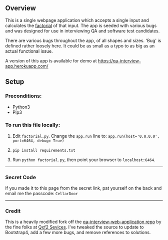 ## Overview
This is a single webpage application which accepts a single input and calculates the [factorial](https://en.wikipedia.org/wiki/Factorial) of that input. The app is seeded with various bugs and was designed for use in interviewing QA and software test candidates. 

There are various bugs throughout the app, of all shapes and sizes. 'Bug' is defined rather loosely here. It could be as small as a typo to as big as an actual functional issue. 

A version of this app is available for demo at https://qa-interview-app.herokuapp.com/

## Setup

### Preconditions:
* Python3
* Pip3

### To run this file locally:
1. Edit `factorial.py`. Change the `app.run` line to: 
`app.run(host='0.0.0.0', port=6464, debug= True)`

2. `pip install requirements.txt`

3. Run `python factorial.py`, then point your browser to `localhost:6464`.

---

### Secret Code

If you made it to this page from the secret link, pat yourself on the back and email me the passcode:
`CellarDoor`

---

### Credit 
This is a heavily modified fork off the [qa-interview-web-application repo](https://github.com/qxf2/qa-interview-web-application) by the fine folks at [Qxf2 Sevices](https://www.qxf2.com/?utm_source=qa-interview&utm_medium=click&utm_campaign=From%20QA%20Interview). I've tweaked the source to update to Bootstrap4, add a few more bugs, and remove references to solutions.
